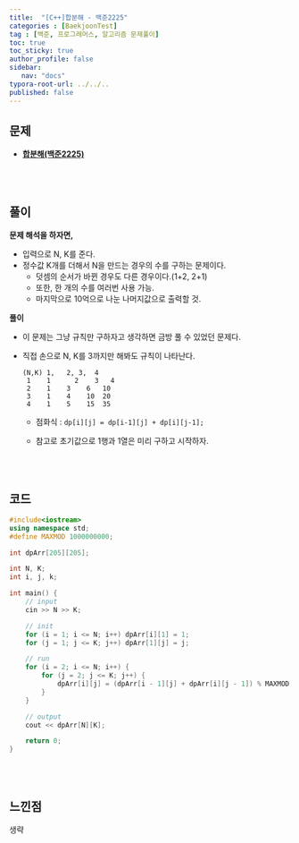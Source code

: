 ```yaml
---
title:  "[C++]합분해 - 백준2225"
categories : [BaekjoonTest]
tag : [백준, 프로그래머스, 알고리즘 문제풀이]
toc: true
toc_sticky: true
author_profile: false
sidebar:
   nav: "docs"
typora-root-url: ../../..
published: false
---
```




## 문제

* **[합분해(백준2225)](https://www.acmicpc.net/problem/2225)**

<br><br>

## 풀이

**문제 해석을 하자면,**

* 입력으로 N, K를 준다.
* 정수값 K개를 더해서 N을 만드는 경우의 수를 구하는 문제이다.
  * 덧셈의 순서가 바뀐 경우도 다른 경우이다.(1+2, 2+1)
  * 또한, 한 개의 수를 여러번 사용 가능.
  * 마지막으로 10억으로 나눈 나머지값으로 출력할 것.




**풀이**

- 이 문제는 그냥 규칙만 구하자고 생각하면 금방 풀 수 있었던 문제다.

- 직접 손으로 N, K를 3까지만 해봐도 규칙이 나타난다.

  ```
  (N,K) 1,   2,	3,	4
   1    1	   2    3   4
   2    1    3    6   10
   3    1    4    10  20
   4    1    5    15  35
  ```

  * 점화식 : `dp[i][j] = dp[i-1][j] + dp[i][j-1];`

  * 참고로 초기값으로 1행과 1열은 미리 구하고 시작하자.

    


<br><br>

## 코드

```c++
#include<iostream>
using namespace std;
#define MAXMOD 1000000000;

int dpArr[205][205];

int N, K;
int i, j, k;

int main() {
	// input
	cin >> N >> K;

	// init
	for (i = 1; i <= N; i++) dpArr[i][1] = 1;
	for (j = 1; j <= K; j++) dpArr[1][j] = j;

	// run
	for (i = 2; i <= N; i++) {
		for (j = 2; j <= K; j++) {
			dpArr[i][j] = (dpArr[i - 1][j] + dpArr[i][j - 1]) % MAXMOD;
		}
	}

	// output
	cout << dpArr[N][K];

	return 0;
}
```

<br><br>

## 느낀점

생략
